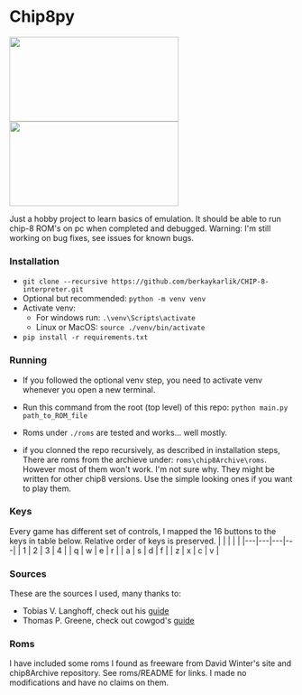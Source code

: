 # Chip8py

<p float="left">
<img src="../assets/invader.png?raw=true"  width="300" height="150" />
<img src="../assets/petdog.png?raw=true"  width="300" height="150"  />
</p>


Just a hobby project to learn basics of emulation.
It should be able to run chip-8 ROM's on pc when completed and debugged.
Warning: I'm still working on bug fixes, see issues for known bugs.

### Installation
* `git clone --recursive https://github.com/berkaykarlik/CHIP-8-interpreter.git`
* Optional but recommended: `python -m venv venv`
* Activate venv:
  * For windows run: `.\venv\Scripts\activate`
  * Linux or MacOS: `source ./venv/bin/activate`
* `pip install -r requirements.txt`

### Running

* If you followed the optional venv step, you need to activate venv whenever you open a new terminal.

* Run this command from the root (top level) of this repo:
`python main.py path_to_ROM_file`

* Roms under `./roms` are tested and works... well mostly.

* if you clonned the repo recursively, as described in installation steps, There are roms from the archieve under: `roms\chip8Archive\roms`. However most of them won't work. I'm not sure why. They might be written for other chip8 versions. Use the simple looking ones if you want to play them.

### Keys
Every game has different set of controls, I mapped the 16 buttons to the keys in table below.
Relative order of keys is preserved.
|   |   |   |   |
|---|---|---|---|
| 1 | 2 | 3 | 4 |
| q | w | e | r |
| a | s | d | f |
| z | x | c | v |
### Sources

These are the sources I used, many thanks to:

* Tobias V. Langhoff, check out his [guide](https://tobiasvl.github.io/blog/write-a-chip-8-emulator/)
* Thomas P. Greene, check out cowgod's [guide](http://devernay.free.fr/hacks/chip8/C8TECH10.HTM)


### Roms

I have included some roms I found as freeware from David Winter's site and chip8Archive repository.
See roms/README for links. I made no modifications and have no claims on them.
